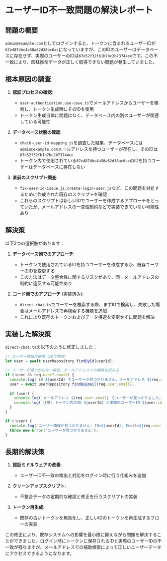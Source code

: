 # ユーザーID不一致問題の解決レポート

## 問題の概要

`admin@example.com`としてログインすると、トークンに含まれるユーザーIDが`67e487dbc4a58a62d38ac6ac`になっていますが、このIDのユーザーはデータベースに存在せず、実際のユーザーのIDは`67e52f32fb1b7bc2b73744ce`です。この不一致により、四柱推命データが正しく取得できない問題が発生していました。

## 根本原因の調査

1. **認証プロセスの確認**:
   - `user-authentication.use-case.ts`でメールアドレスからユーザーを検索し、トークン生成時にそのIDを使用
   - トークン生成自体に問題はなく、データベース内の別のユーザーが関連している可能性

2. **データベース状態の確認**:
   - `check-user-id-mapping.js`を調査した結果、データベースには`admin@example.com`メールアドレスを持つユーザーが存在し、そのIDは`67e52f32fb1b7bc2b73744ce`
   - トークン内で使用されている`67e487dbc4a58a62d38ac6ac`のIDを持つユーザーはデータベースに存在しない

3. **直前のスクリプト調査**:
   - `fix-user-id-issue.js`, `create-login-user.js`など、この問題を対処するために作成された既存のスクリプトを確認
   - これらのスクリプトは新しいIDでユーザーを作成するアプローチをとっていたが、メールアドレスの一意性制約などで実装できていない可能性あり

## 解決策

以下2つの選択肢があります：

1. **データベース側でのアプローチ**:
   - トークンで使用されているIDを持つユーザーを作成するか、既存ユーザーのIDを変更する
   - この方法はデータ整合性に関するリスクがあり、同一メールアドレスの制約に違反する可能性あり

2. **コード側でのアプローチ** (実装済み):
   - `direct-chat.ts`でユーザーを検索する際、まずIDで検索し、失敗した場合はメールアドレスで再検索する機能を追加
   - これにより既存のトークンおよびデータ構造を変更せずに問題を解決

## 実装した解決策

`direct-chat.ts`を以下のように修正しました：

```typescript
// ユーザー情報の取得（IDで検索）
let user = await userRepository.findById(userId);

// ユーザーが見つからない場合、メールアドレスでの検索を試みる
if (!user && req.user?.email) {
  console.log(`ID ${userId} でユーザーが見つかりません。メールアドレス ${req.user.email} で検索を試みます...`);
  user = await userRepository.findByEmail(req.user.email);
  
  if (user) {
    console.log(`メールアドレス ${req.user.email} でユーザーが見つかりました。ID: ${user.id}`);
    console.log(`注意: トークン内のID ${userId} と実際のユーザーID ${user.id} が異なります`);
  }
}

if (!user) {
  console.log(`ユーザー情報が見つかりません: ID=${userId}, Email=${req.user?.email || '不明'}`);
  throw new Error('ユーザーが見つかりません');
}
```

## 長期的解決策

1. **認証ミドルウェアの改善**:
   - ユーザーID不一致の検出と対応をログイン時に行う仕組みを追加

2. **クリーンアップスクリプト**:
   - 不整合データの定期的な確認と修正を行うスクリプトの実装

3. **トークン再生成**:
   - 既存の古いトークンを無効化し、正しいIDのトークンを再生成するフローの実装

この修正により、既存システムへの影響を最小限に抑えながら問題を解決することができました。ログイン時にトークンに保存されるIDと実際のユーザーIDの不一致が残りますが、メールアドレスでの補助検索によって正しいユーザーデータにアクセスできるようになります。